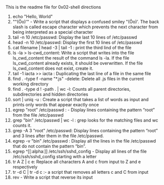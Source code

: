 This is the readme file for 0x02-shell directions
1. echo "Hello, World"
2. "\"(Ôo)'" - Write a script that displays a confused smiley "(Ôo)'. The back slash is called escape character which prevents the next character from being interpreted as a special character
3. tail -n 10 /etc/passwd: Display the last 10 lines of /etc/passwd
4. head -n 10 /etc/passwd: Display the first 10 lines of /etc/passwd 
5. cat filename | head -3 | tail -1 : print the third lind of the file
6. ls -la > ls-cwd_content: Write a script that writes into the file ls_cwd_content the result of the command ls -la. If the file ls_cwd_content already exists, it should be overwritten. If the file ls_cwd_content does not exist, create it.
7. tail -1 iacta >> iacta : Duplicating the last line of a file in the same file
8. find .  -type f -name "*.js" -delete: Delete all .js files in the current working directory
9. find . -type d ! -path . | wc -l: Counts all parent directories, subdirectories and hidden directories
10. sort | uniq -u : Create a script that takes a list of words as input and prints only words that appear exactly once
11. egrep "root" /etc/passwd : - Display lines containing the pattern “root” from the file /etc/passwd
12. grep "bin" /etc/passwd | wc -l : grep looks for the matching files and wc counts it.
13. grep -A 3 "root" /etc/passwd: Display lines containing the pattern “root” and 3 lines after them in the file /etc/passwd.
14. egrep -v "bin" /etc/passwd : Display all the lines in the file /etc/passwd that do not contain the pattern “bin”.
15. egrep ^[[:alpha:]] /etc/ssh/sshd_config - Display all lines of the file /etc/ssh/sshd_config starting with a letter
16. tr A Z | c e: Replace all characters A and c from input to Z and e respectively
17. tr -d C | tr -d c :- a script that removes all letters c and C from input
18. rev - Write a script that reverse its input
